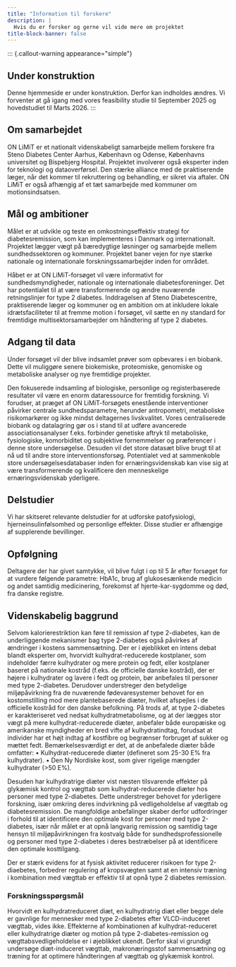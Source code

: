 ```yaml
---
title: "Information til forskere"
description: |
  Hvis du er forsker og gerne vil vide mere om projektet
title-block-banner: false
---
```


::: {.callout-warning appearance="simple"}
## Under konstruktion

Denne hjemmeside er under konstruktion. Derfor kan indholdes ændres. Vi
forventer at gå igang med vores feasibility studie til September 2025 og
hovedstudiet til Marts 2026.
:::

## Om samarbejdet

ON LiMiT er et nationalt videnskabeligt samarbejde mellem forskere fra
Steno Diabetes Center Aarhus, København og Odense, Københavns
universitet og Bispebjerg Hospital. Projektet involverer også eksperter
inden for teknologi og dataoverførsel. Den stærke alliance med de
praktiserende læger, når det kommer til rekruttering og behandling, er
sikret via aftaler. ON LiMiT er også afhængig af et tæt samarbejde med
kommuner om motionsindsatsen.

## Mål og ambitioner

Målet er at udvikle og teste en omkostningseffektiv strategi for
diabetesremission, som kan implementeres i Danmark og internationalt.
Projektet lægger vægt på bæredygtige løsninger og samarbejde mellem
sundhedssektoren og kommuner. Projektet baner vejen for nye stærke
nationale og internationale forskningssamarbejder inden for området.

Håbet er at ON LiMiT-forsøget vil være informativt for
sundhedsmyndigheder, nationale og internationale diabetesforeninger. Det
har potentialet til at være transformerende og ændre nuværende
retningslinjer for type 2 diabetes. Inddragelsen af Steno
Diabetescentre, praktiserende læger og kommuner og en ambition om at
inkludere lokale idrætsfaciliteter til at fremme motion i forsøget, vil
sætte en ny standard for fremtidige multisektorsamarbejder om håndtering
af type 2 diabetes.

## Adgang til data

Under forsøget vil der blive indsamlet prøver som opbevares i en
biobank. Dette vil muliggøre senere biokemiske, proteomiske, genomiske
og metaboliske analyser og nye fremtidige projekter.

Den fokuserede indsamling af biologiske, personlige og registerbaserede
resultater vil være en enorm dataressource for fremtidig forskning. Vi
forudser, at præget af ON LiMiT-forsøgets enestående interventioner
påvirker centrale sundhedsparametre, herunder antropometri, metaboliske
risikomarkører og ikke mindst deltagernes livskvalitet. Vores
centraliserede biobank og datalagring gør os i stand til at udføre
avancerede associationsanalyser f.eks. forbinder genetiske aftryk til
metaboliske, fysiologiske, komorbiditet og subjektive fornemmelser og
præferencer i denne store undersøgelse. Desuden vil det store datasæt
blive brugt til at nå ud til andre store interventionsforsøg.
Potentialet ved at sammenkoble store undersøgelsesdatabaser inden for
ernæringsvidenskab kan vise sig at være transformerende og kvalificere
den menneskelige ernæringsvidenskab yderligere.

## Delstudier

Vi har skitseret relevante delstudier for at udforske patofysiologi,
hjerneinsulinfølsomhed og personlige effekter. Disse studier er
afhængige af supplerende bevillinger.

## Opfølgning

Deltagere der har givet samtykke, vil blive fulgt i op til 5 år efter
forsøget for at vurdere følgende parametre: HbA1c, brug af
glukosesænkende medicin og andet samtidig medicinering, forekomst af
hjerte-kar-sygdomme og død, fra danske registre.

## Videnskabelig baggrund

Selvom kalorierestriktion kan føre til remission af type 2-diabetes, kan
de underliggende mekanismer bag type 2-diabetes også påvirkes af
ændringer i kostens sammensætning. Der er i øjeblikket en intens debat
blandt eksperter om, hvorvidt kulhydrat-reducerede kostplaner, som
indeholder færre kulhydrater og mere protein og fedt, eller kostplaner
baseret på nationale kostråd (f.eks. de officielle danske kostråd), der
er højere i kulhydrater og lavere i fedt og protein, bør anbefales til
personer med type 2-diabetes. Derudover understreger den betydelige
miljøpåvirkning fra de nuværende fødevaresystemer behovet for en
kostomstilling mod mere plantebaserede diæter, hvilket afspejles i de
officielle kostråd for den danske befolkning. På trods af, at type
2-diabetes er karakteriseret ved nedsat kulhydratmetabolisme, og at der
lægges stor vægt på mere kulhydrat-reducerede diæter, anbefaler både
europæiske og amerikanske myndigheder en bred vifte af kulhydratindtag,
forudsat at individer har et højt indtag af kostfibre og begrænser
forbruget af sukker og mættet fedt. Bemærkelsesværdigt er det, at de
anbefalede diæter både omfatter: • Kulhydrat-reducerede diæter
(defineret som 25-30 E% fra kulhydrater). • Den Ny Nordiske kost, som
giver rigelige mængder kulhydrater (\>50 E%).

Desuden har kulhydratrige diæter vist næsten tilsvarende effekter på
glykæmisk kontrol og vægttab som kulhydrat-reducerede diæter hos
personer med type 2-diabetes. Dette understreger behovet for yderligere
forskning, især omkring deres indvirkning på vedligeholdelse af vægttab
og diabetesremission. De mangfoldige anbefalinger skaber derfor
udfordringer i forhold til at identificere den optimale kost for
personer med type 2-diabetes, især når målet er at opnå langvarig
remission og samtidig tage hensyn til miljøpåvirkningen fra kostvalg
både for sundhedsprofessionelle og personer med type 2-diabetes i deres
bestræbelser på at identificere den optimale kosttilgang.

Der er stærk evidens for at fysisk aktivitet reducerer risikoen for type
2-diaebetes, forbedrer regulering af kropsvægten samt at en intensiv
træning i kombination med vægttab er effektiv til at opnå type 2
diabetes remission.

### Forskningsspørgsmål

Hvorvidt en kulhydratreduceret diæt, en kulhydratrig diæt eller begge
dele er gavnlige for mennesker med type 2-diabetes efter VLCD-induceret
vægttab, vides ikke. Effekterne af kombinationen af kulhydrat-reduceret
eller kulhydratrige diæter og motion på type 2-diabetes-remission og
vægttabsvedligeholdelse er i øjeblikket ukendt. Derfor skal vi grundigt
undersøge diæt-induceret vægttab, makronæringsstof sammensætning og
træning for at optimere håndteringen af vægttab og glykæmisk kontrol.
